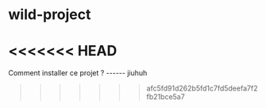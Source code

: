 # wild-project

<<<<<<< HEAD
=======
Comment installer ce projet ? ------ jiuhuh

>>>>>>> afc5fd91d262b5fd1c7fd5deefa7f2fb21bce5a7



